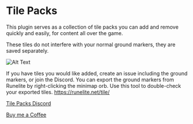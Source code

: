 # Tile Packs

This plugin serves as a collection of tile packs you can add and remove quickly and easily, for content all over the game.

These tiles do not interfere with your normal ground markers, they are saved separately.

![Alt Text](./Tile%20Packs%20Demo.gif)

If you have tiles you would like added, create an issue including the ground markers, or join the Discord.
You can export the ground markers from Runelite by right-clicking the minimap orb.
Use this tool to double-check your exported tiles. https://runelite.net/tile/

[Tile Packs Discord](https://discord.gg/4EQRWxY3Wb)

[Buy me a Coffee](https://buymeacoffee.com/trevormdev)
